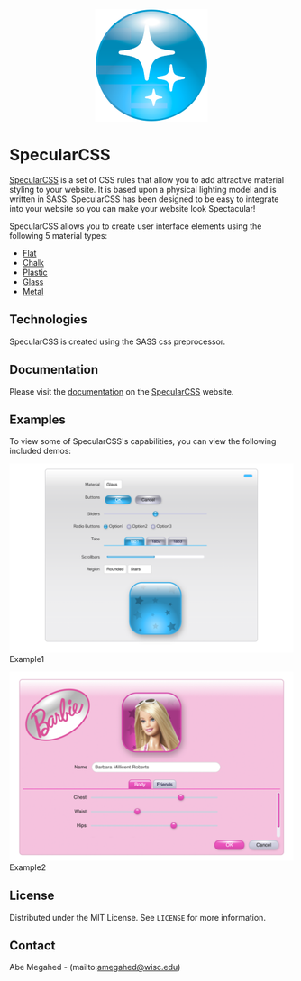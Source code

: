 <p align="center">
  <div align="center">
    <img src="./images/icon.png" alt="Logo" style="width:200px">
  </div>
</p>

# SpecularCSS

[SpecularCSS](https://specularcss.sharedigm.com) is a set of CSS rules that allow you to add attractive material styling to your website. It is based upon a physical lighting model and is written in SASS. SpecularCSS has been designed to be easy to integrate into your website so you can make your website look Spectacular!

SpecularCSS allows you to create user interface elements using the following 5 material types:
 - [Flat](https://specularcss.sharedigm.com/#materials/flat)
 - [Chalk](https://specularcss.sharedigm.com/#materials/chalk)
 - [Plastic](https://specularcss.sharedigm.com/#materials/plastic)
 - [Glass](https://specularcss.sharedigm.com/#materials/glass)
 - [Metal](https://specularcss.sharedigm.com/#materials/metal)

## Technologies

SpecularCSS is created using the SASS css preprocessor.

## Documentation

Please visit the [documentation](https://specularcss.sharedigm.com/#docs) on the [SpecularCSS](https://specularcss.sharedigm.com) website.

## Examples

To view some of SpecularCSS's capabilities, you can view the following included demos:

[<img src="images/demo.png">](https://specularcss.sharedigm.com/vendor/specularcss/demo/index.html)
Example1

[<img src="images/demo2.png">](https://specularcss.sharedigm.com/vendor/specularcss/demo2/index.html)
Example2

<!-- LICENSE -->
## License

Distributed under the MIT License. See `LICENSE` for more information.

<!-- CONTACT -->
## Contact

Abe Megahed - (mailto:amegahed@wisc.edu)